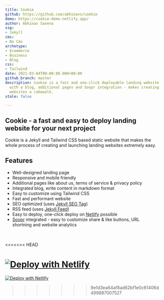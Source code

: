 ```yaml
---
title: Cookie
github: https://github.com/abhinavs/cookie
demo: https://cookie-demo.netlify.app/
author: Abhinav Saxena
ssg:
- Jekyll
cms:
- No Cms
archetype:
- Ecommerce
- Business
- Blog
css:
- Tailwind
date: 2021-03-04T00:00:00.000+00:00
github_branch: master
description: Cookie is a fast and one-click deployable landing website that comes
  with a blog, additional pages and Soopr integration - makes creating and launching
  websites a cakewalk.
stale: false

---
```

## Cookie - a fast and easy to deploy landing website for your next project

Cookie is a Jekyll and Tailwind CSS based static website that makes the whole process of creating and launching landing websites extremely easy.

## Features

* Well-designed landing page
* Responsive and mobile friendly
* Additional pages like about us, terms of service & privacy policy
* Integrated blog, write content in markdown format
* Easy to customize using Tailwind CSS
* Fast and performant website
* SEO optimized (uses [Jekyll SEO Tag](https://github.com/jekyll/jekyll-seo-tag))
* RSS feed (uses [Jekyll Feed](https://github.com/jekyll/jekyll-feed))
* Easy to deploy, one-click deploy on [Netlify](https://www.netlify.com) possible
* [Soopr](https://wwww.soopr.co) integrated - easy to customize share & like buttons, URL shortning and website analytics

<br />
<br />
<<<<<<< HEAD

[![Deploy with Netlify](https://www.netlify.com/img/deploy/button.svg)](https://app.netlify.com/start/deploy?repository=https://github.com/abhinavs/cookie)
=======
[![Deploy with Netlify](https://www.netlify.com/img/deploy/button.svg)](https://app.netlify.com/start/deploy?repository=https://github.com/abhinavs/cookie)
>>>>>>> 9e1d3ea64af8ad62bf1e0c61406d499887007527
